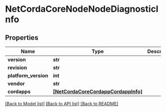 # NetCordaCoreNodeNodeDiagnosticInfo

## Properties
Name | Type | Description | Notes
------------ | ------------- | ------------- | -------------
**version** | **str** |  | 
**revision** | **str** |  | 
**platform_version** | **int** |  | 
**vendor** | **str** |  | 
**cordapps** | [**[NetCordaCoreCordappCordappInfo]**](NetCordaCoreCordappCordappInfo.md) |  | 

[[Back to Model list]](../README.md#documentation-for-models) [[Back to API list]](../README.md#documentation-for-api-endpoints) [[Back to README]](../README.md)


